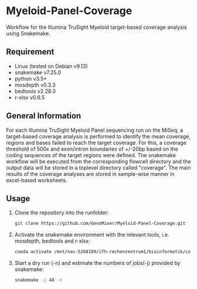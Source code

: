 # Myeloid-Panel-Coverage
Workflow for the Illumina TruSight Myeloid target-based coverage analysis using Snakemake.


## Requirement
- Linux (tested on Debian v9.13)
- snakemake v7.25.0   
- python v3.5+ 
- mosdepth v0.3.3
- bedtools v2.28.0
- r-xlsx v0.6.5


## General Information
For each Illumina TruSight Myeloid Panel sequencing run on the MiSeq, a target-based coverage analysis is performed to identify the mean coverage, regions and bases failed to reach the target coverage. For this, a coverage threshold of 500x and exon/intron boundaries of +/-20bp based on the coding sequences of the target regions were defined. The snakemake workflow will be executed from the corresponding flowcell directory and the output data will be stored in a toplevel directory called "coverage". The main results of the coverage analyses are stored in sample-wise manner in excel-based worksheets. 


## Usage

1. Clone the repository into the runfolder:

    ```bash
    git clone https://github.com/GenoMixer/Myeloid-Panel-Coverage.git
    ```

2. Activate the snakemake environment with the relevant tools, i.e. mosdepth, bedtools and r-xlsx:

    ```bash
    conda activate /mnt/nas-5268189/ifh-rechenzentrum1/bioinformatik/conda/envs/coverage
    ```

3. Start a dry run (-n) and estimate the numbers of jobs(-j) provided by snakemake:

    ```bash
    snakemake -j 48 -n
    ```
